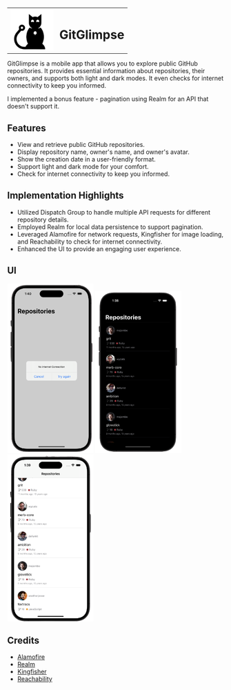 <table>
  <tr>
    <td><img src="logo.png" alt="GitHub Logo" width="100" /></td>
    <td><h1>GitGlimpse</h1></td>
  </tr>
</table>


GitGlimpse is a mobile app that allows you to explore public GitHub repositories. It provides essential information about repositories, their owners, and supports both light and dark modes. It even checks for internet connectivity to keep you informed. 

I implemented a bonus feature - pagination using Realm for an API that doesn't support it.

## Features

- View and retrieve public GitHub repositories.
- Display repository name, owner's name, and owner's avatar.
- Show the creation date in a user-friendly format.
- Support light and dark mode for your comfort.
- Check for internet connectivity to keep you informed.

## Implementation Highlights

- Utilized Dispatch Group to handle multiple API requests for different repository details.
- Employed Realm for local data persistence to support pagination.
- Leveraged Alamofire for network requests, Kingfisher for image loading, and Reachability to check for internet connectivity.
- Enhanced the UI to provide an engaging user experience.

## UI
<div style="display: inline-block;">
  <img src="noInternet.png" alt="No Internet" width="200" />
  <img src="darkMode.png" alt="Dark Mode" width="200" />
  <img src="lightMode.png" alt="Light Mode" width="200" />
</div>


## Credits

- [Alamofire](https://github.com/Alamofire/Alamofire)
- [Realm](https://realm.io/docs/swift/latest/)
- [Kingfisher](https://github.com/onevcat/Kingfisher)
- [Reachability](https://github.com/ashleymills/Reachability)

